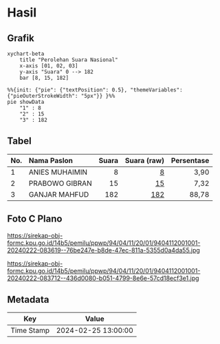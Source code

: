# Hasil

## Grafik

```mermaid
xychart-beta
    title "Perolehan Suara Nasional"
    x-axis [01, 02, 03]
    y-axis "Suara" 0 --> 182
    bar [8, 15, 182]
```

```mermaid
%%{init: {"pie": {"textPosition": 0.5}, "themeVariables": {"pieOuterStrokeWidth": "5px"}} }%%
pie showData
    "1" : 8
    "2" : 15
    "3" : 182
```

## Tabel

| No. | Nama Paslon    | Suara | Suara (raw) | Persentase |
|:--- |:-------------- | -----:| -----------:| ----------:|
| 1   | ANIES MUHAIMIN | 8     | [8][p-1]    | 3,90       |
| 2   | PRABOWO GIBRAN | 15    | [15][p-2]   | 7,32       |
| 3   | GANJAR MAHFUD  | 182   | [182][p-3]  | 88,78      |


[p-1]: https://github.com/gigit-pemilu/pemilu-2024/blob/main/pilpres/hitung-suara/sub/94-papua-tengah/sub/04-mimika/sub/11-mimika-barat-jauh/sub/2001-potowai-buru/sub/001-tps/sub/paslon-1.txt
[p-2]: https://github.com/gigit-pemilu/pemilu-2024/blob/main/pilpres/hitung-suara/sub/94-papua-tengah/sub/04-mimika/sub/11-mimika-barat-jauh/sub/2001-potowai-buru/sub/001-tps/sub/paslon-2.txt
[p-3]: https://github.com/gigit-pemilu/pemilu-2024/blob/main/pilpres/hitung-suara/sub/94-papua-tengah/sub/04-mimika/sub/11-mimika-barat-jauh/sub/2001-potowai-buru/sub/001-tps/sub/paslon-3.txt

## Foto C Plano

https://sirekap-obj-formc.kpu.go.id/14b5/pemilu/ppwp/94/04/11/20/01/9404112001001-20240222-083619--76be247e-b8de-47ec-811a-5355d0a4da55.jpg

https://sirekap-obj-formc.kpu.go.id/14b5/pemilu/ppwp/94/04/11/20/01/9404112001001-20240222-083712--436d0080-b051-4799-8e6e-57cd18ecf3e1.jpg


## Metadata

| Key        | Value               |
| ---------- | ------------------- |
| Time Stamp | 2024-02-25 13:00:00 |



